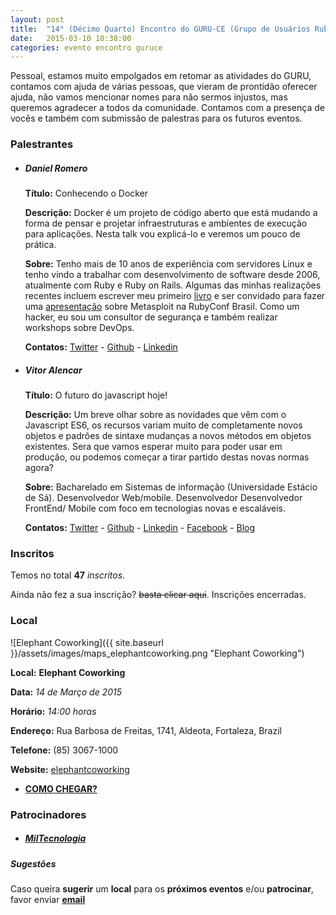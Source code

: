 ```yaml
---
layout: post
title:  "14° (Décimo Quarto) Encontro do GURU-CE (Grupo de Usuários Ruby do Ceará)"
date:   2015-03-10 10:38:00
categories: evento encontro guruce
---
```


Pessoal, estamos muito empolgados em retomar as atividades do GURU, contamos com ajuda de várias pessoas, que vieram de prontidão oferecer ajuda, não vamos mencionar nomes para não sermos injustos, mas queremos agradecer a todos da comunidade. Contamos com a presença de vocês e também com submissão de palestras para os futuros eventos.

### Palestrantes

- ##### Daniel Romero
    __Título:__ Conhecendo o Docker

    __Descrição:__ Docker é um projeto de código aberto que está mudando a forma de pensar e projetar infraestruturas e ambientes de execução para aplicações. Nesta talk vou explicá-lo e veremos um pouco de prática.

    __Sobre:__ Tenho mais de 10 anos de experiência com servidores Linux e tenho vindo a trabalhar com desenvolvimento de software desde 2006, atualmente com Ruby e Ruby on Rails. Algumas das minhas realizações recentes incluem escrever meu primeiro [livro](http://www.casadocodigo.com.br/products/livro-linux) e ser convidado para fazer uma [apresentação](http://infoslack.com/rubyconf/) sobre Metasploit na RubyConf Brasil. Como um hacker, eu sou um consultor de segurança e também realizar workshops sobre DevOps.

    __Contatos:__ [Twitter](https://twitter.com/infoslack) - [Github](https://github.com/infoslack) - [Linkedin](https://www.linkedin.com/in/infoslack)

- ##### Vitor Alencar
    __Título:__ O futuro do javascript hoje!

    __Descrição:__ Um breve olhar sobre as novidades que vêm com o Javascript ES6, os recursos variam muito de completamente novos objetos e padrões de sintaxe mudanças a novos métodos em objetos existentes. Sera que vamos esperar muito para poder usar em produção, ou podemos começar a tirar partido destas novas normas agora?

    __Sobre:__ Bacharelado em Sistemas de informação (Universidade Estácio de Sá). Desenvolvedor Web/mobile. Desenvolvedor Desenvolvedor FrontEnd/ Mobile com foco em tecnologias novas e escaláveis.

    __Contatos:__ [Twitter](https://twitter.com/VitorMalencar) - [Github](https://github.com/vitormalencar) - [Linkedin](https://www.linkedin.com/in/vitormalencar) - [Facebook](https://www.facebook.com/vitormalencar) - [Blog](http://vitormalencar.github.io/)


### Inscritos

Temos no total __47__ _inscritos_.

Ainda não fez a sua inscrição? ~~basta clicar aqui~~. Inscrições encerradas.

### Local

![Elephant Coworking]({{ site.baseurl }}/assets/images/maps_elephantcoworking.png "Elephant Coworking")

__Local:__ __Elephant Coworking__

__Data:__ _14 de Março de 2015_

__Horário:__ _14:00 horas_

__Endereço:__ Rua Barbosa de Freitas, 1741, Aldeota, Fortaleza, Brazil

__Telefone:__ (85) 3067-1000

__Website:__ [elephantcoworking](http://www.elephantcoworking.com.br/)

* __[COMO CHEGAR?](https://www.google.com.br/maps/dir/%27%27/elephant+coworking/data=!4m5!4m4!1m0!1m2!1m1!1s0x7c7488ee5e01b99:0x20748b85335a124e?sa=X&ei=IAP_VLDkDbXPsQScz4HgBg&sqi=2&ved=0CIQBEPUXMA4)__

### Patrocinadores

- ##### [MilTecnologia](https://www.facebook.com/MilTecnologia)


##### Sugestões

Caso queira __sugerir__ um __local__ para os __próximos eventos__ e/ou __patrocinar__, favor enviar __[email](mailto:guru42@gmai.com?subject=Contato)__
